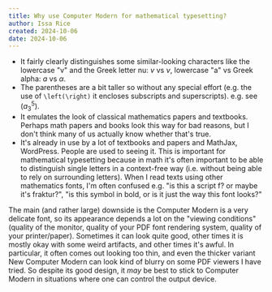```yaml
---
title: Why use Computer Modern for mathematical typesetting?
author: Issa Rice
created: 2024-10-06
date: 2024-10-06
---
```


- It fairly clearly distinguishes some similar-looking characters like the lowercase "v" and the Greek letter nu: $v$ vs $\nu$, lowercase "a" vs Greek alpha: $a$ vs $\alpha$.
- The parentheses are a bit taller so without any special effort (e.g. the use of `\left(\right)` it encloses subscripts and superscripts). e.g. see $(a^5_3)$.
- It emulates the look of classical mathematics papers and textbooks. Perhaps math papers and books look this way for bad reasons, but I don't think many of us actually know whether that's true.
- It's already in use by a lot of textbooks and papers and MathJax, WordPress. People are used to seeing it. This is important for mathematical typesetting because in math it's often important to be able to distinguish single letters in a context-free way (i.e. without being able to rely on surrounding letters). When I read texts using other mathematics fonts, I'm often confused e.g. "is this a script f? or maybe it's fraktur?", "is this symbol in bold, or is it just the way this font looks?"

The main (and rather large) downside is the Computer Modern is a very delicate font, so its appearance depends a lot on the "viewing conditions" (quality of the monitor, quality of your PDF font rendering system, quality of your printer/paper). Sometimes it can look quite good, other times it is mostly okay with some weird artifacts, and other times it's awful. In particular, it often comes out looking too thin, and even the thicker variant New Computer Modern can look kind of blurry on some PDF viewers I have tried. So despite its good design, it *may* be best to stick to Computer Modern in situations where one can control the output device.
